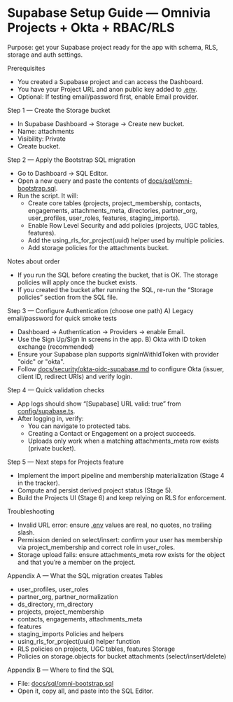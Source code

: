# Supabase Setup Guide — Omnivia Projects + Okta + RBAC/RLS

Purpose: get your Supabase project ready for the app with schema, RLS, storage and auth settings.

Prerequisites
- You created a Supabase project and can access the Dashboard.
- You have your Project URL and anon public key added to [.env](.env).
- Optional: If testing email/password first, enable Email provider.

Step 1 — Create the Storage bucket
- In Supabase Dashboard → Storage → Create new bucket.
- Name: attachments
- Visibility: Private
- Create bucket.

Step 2 — Apply the Bootstrap SQL migration
- Go to Dashboard → SQL Editor.
- Open a new query and paste the contents of [docs/sql/omni-bootstrap.sql](docs/sql/omni-bootstrap.sql:1).
- Run the script. It will:
  - Create core tables (projects, project_membership, contacts, engagements, attachments_meta, directories, partner_org, user_profiles, user_roles, features, staging_imports).
  - Enable Row Level Security and add policies (projects, UGC tables, features).
  - Add the using_rls_for_project(uuid) helper used by multiple policies.
  - Add storage policies for the attachments bucket.

Notes about order
- If you run the SQL before creating the bucket, that is OK. The storage policies will apply once the bucket exists.
- If you created the bucket after running the SQL, re-run the “Storage policies” section from the SQL file.

Step 3 — Configure Authentication (choose one path)
A) Legacy email/password for quick smoke tests
- Dashboard → Authentication → Providers → enable Email.
- Use the Sign Up/Sign In screens in the app.
B) Okta with ID token exchange (recommended)
- Ensure your Supabase plan supports signInWithIdToken with provider "oidc" or "okta".
- Follow [docs/security/okta-oidc-supabase.md](docs/security/okta-oidc-supabase.md:1) to configure Okta (issuer, client ID, redirect URIs) and verify login.

Step 4 — Quick validation checks
- App logs should show “[Supabase] URL valid: true” from [config/supabase.ts](config/supabase.ts:1).
- After logging in, verify:
  - You can navigate to protected tabs.
  - Creating a Contact or Engagement on a project succeeds.
  - Uploads only work when a matching attachments_meta row exists (private bucket).

Step 5 — Next steps for Projects feature
- Implement the import pipeline and membership materialization (Stage 4 in the tracker).
- Compute and persist derived project status (Stage 5).
- Build the Projects UI (Stage 6) and keep relying on RLS for enforcement.

Troubleshooting
- Invalid URL error: ensure [.env](.env) values are real, no quotes, no trailing slash.
- Permission denied on select/insert: confirm your user has membership via project_membership and correct role in user_roles.
- Storage upload fails: ensure attachments_meta row exists for the object and that you’re a member on the project.

Appendix A — What the SQL migration creates
Tables
- user_profiles, user_roles
- partner_org, partner_normalization
- ds_directory, rm_directory
- projects, project_membership
- contacts, engagements, attachments_meta
- features
- staging_imports
Policies and helpers
- using_rls_for_project(uuid) helper function
- RLS policies on projects, UGC tables, features
Storage
- Policies on storage.objects for bucket attachments (select/insert/delete)

Appendix B — Where to find the SQL
- File: [docs/sql/omni-bootstrap.sql](docs/sql/omni-bootstrap.sql:1)
- Open it, copy all, and paste into the SQL Editor.